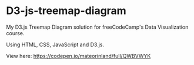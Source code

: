 # D3-js-treemap-diagram
My D3.js Treemap Diagram solution for freeCodeCamp's Data Visualization course.

Using HTML, CSS, JavaScript and D3.js.

View here: https://codepen.io/mateorinland/full/QWBVWYK
